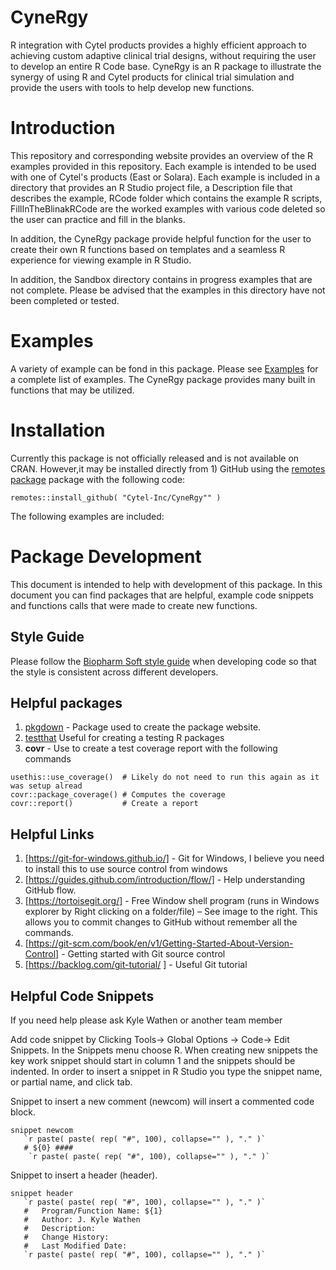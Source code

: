 
# CyneRgy
R integration with Cytel products provides a highly efficient approach to achieving custom adaptive clinical trial designs, without requiring the user to develop an entire R Code base. CyneRgy is an R package to illustrate the synergy of using R and Cytel products for clinical trial simulation and provide the users with tools to help develop new functions.  


# Introduction 

This repository and corresponding website provides an overview of the R examples provided in this repository.  Each example is intended to be used with one of Cytel's products (East or Solara).  Each example is included in a directory that provides an R Studio project file, a Description file that describes the example,  RCode folder which contains the example R scripts, FillInTheBlinakRCode are the worked examples with various code deleted so the user can practice and fill in the blanks. 

In addition, the CyneRgy package provide helpful function for the user to create their own R functions based on templates and a seamless R experience for viewing example in R Studio.   

In addition, the Sandbox directory contains in progress examples that are not complete.  Please be advised that the examples in this directory have not been completed or tested. 

# Examples 
A variety of example can be fond in this package.   Please see [Examples](articles/ExampleOutline.html) for a complete list of examples.  The CyneRgy package provides many built in functions that may be utilized.   

# Installation 
Currently this package is not officially released and is not available on CRAN.  However,it may be installed directly from 1) GitHub using the [remotes package](https://remotes.r-lib.org/) package with the following code:

```
remotes::install_github( "Cytel-Inc/CyneRgy"" )
```

The following examples are included:

# Package Development

This document is intended to help with development of this package.  In this document you can find packages that are helpful, example code snippets and functions calls that were made to create new functions. 

## Style Guide 

 Please follow the [Biopharm Soft style guide](https://biopharmsoftgrp.github.io/BioPharmSoftRStyleGuide/) when developing code so that the style is consistent across different developers. 

## Helpful packages
1. [pkgdown](https://pkgdown.r-lib.org/reference/build_home.html) - Package used to create the package website. 
1. [testthat](https://testthat.r-lib.org/) Useful for creating a testing R packages
3. **covr** - Use to create a test coverage report with the following commands
 ```
usethis::use_coverage()  # Likely do not need to run this again as it was setup alread
covr::package_coverage() # Computes the coverage
covr::report()           # Create a report
```

## Helpful Links
1. [https://git-for-windows.github.io/]  - Git for Windows, I believe you need to install this to use source control from windows
2. [https://guides.github.com/introduction/flow/] - Help understanding GitHub flow.
3. [https://tortoisegit.org/] - Free Window shell program (runs in Windows explorer by Right clicking on a folder/file) – See image to the right.  This allows you to commit changes to GitHub without remember all the commands. 
4. [https://git-scm.com/book/en/v1/Getting-Started-About-Version-Control] - Getting started with Git source control
5. [https://backlog.com/git-tutorial/ ] - Useful Git tutorial 




## Helpful Code Snippets
If you need help please ask Kyle Wathen or another team member

Add code snippet by Clicking Tools-> Global Options -> Code-> Edit Snippets.  In the Snippets menu choose R.  When creating new snippets the key work snippet should start in column 1 and the snippets should be indented.  In order to insert a snippet in R Studio you type the snippet name, or partial name, and click tab. 


Snippet to insert a new comment (newcom) will insert a commented code block.

 ```
snippet newcom
    `r paste( paste( rep( "#", 100), collapse="" ), "." )`
    # ${0} ####
     `r paste( paste( rep( "#", 100), collapse="" ), "." )`
```

Snippet to insert a header (header).

```
snippet header
   `r paste( paste( rep( "#", 100), collapse="" ), "." )`
   #   Program/Function Name: ${1}
   #   Author: J. Kyle Wathen
   #   Description:
   #   Change History:
   #   Last Modified Date:
   `r paste( paste( rep( "#", 100), collapse="" ), "." )`
```

